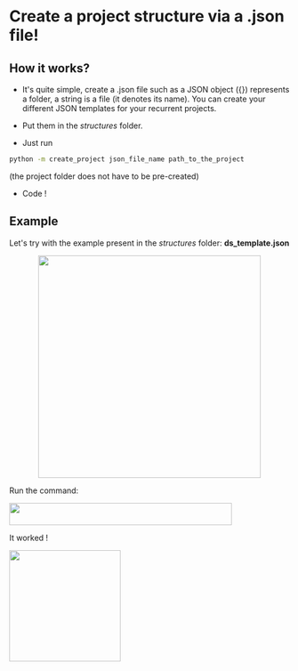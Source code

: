 # Create a project structure via a .json file!

## How it works?

- It's quite simple, create a .json file such as a JSON object ({}) represents a folder, a string is a file (it denotes its name). You can create your different JSON templates for your recurrent projects.

- Put them in the *structures* folder.

 - Just run 

```bash
python -m create_project json_file_name path_to_the_project
```
(the project folder does not have to be pre-created)
- Code !

## Example

Let's try with the example present in the *structures* folder: **ds_template.json**

<p align="center">
<img src="https://user-images.githubusercontent.com/45492759/81725732-8ec49d80-9486-11ea-98d4-76ca8bb9b6b6.png" height="400" width="400">
<p\>

Run the command:

<img src="https://user-images.githubusercontent.com/45492759/81728342-94bc7d80-948a-11ea-8e46-087b0af05573.png" height="40" width="400">

It worked !

<img src="https://user-images.githubusercontent.com/45492759/81728452-c7667600-948a-11ea-9def-677246e7728d.png" height="200" width="200">

